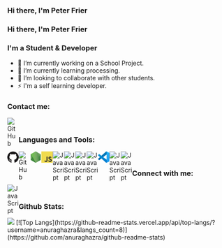 ### Hi there, I'm Peter Frier
### Hi there, I'm Peter Frier

### I'm a Student & Developer

- 🔭 I’m currently working on a School Project.
- 🌱 I’m currently learning processing.
- 👯 I’m looking to collaborate with other students.
- ⚡ I'm a self learning developer.


### Contact me:
[<img align="left" alt="GitHub" width="26px" src="https://cdn.jsdelivr.net/npm/simple-icons@3.13.0/icons/discord.svg" />][discord]

<br />

### Languages and Tools:
[<img align="left" alt="GitHub" width="26px" src="https://raw.githubusercontent.com/github/explore/78df643247d429f6cc873026c0622819ad797942/topics/github/github.png" />][github]
[<img align="left" alt="GitHub" width="26px" src="https://cdn.jsdelivr.net/npm/simple-icons@3.13.0/icons/mongodb.svg" />][mongo]
[<img align="left" alt="Node.js" width="26px" src="https://raw.githubusercontent.com/github/explore/80688e429a7d4ef2fca1e82350fe8e3517d3494d/topics/nodejs/nodejs.png" />][nodejs]
[<img align="left" alt="JavaScript" width="26px" src="https://raw.githubusercontent.com/github/explore/80688e429a7d4ef2fca1e82350fe8e3517d3494d/topics/javascript/javascript.png" />][javascript]
[<img align="left" alt="JavaScript" width="26px" src="https://cdn.jsdelivr.net/npm/simple-icons@3.13.0/icons/r.svg" />][r]
[<img align="left" alt="JavaScript" width="26px" src="https://cdn.jsdelivr.net/npm/simple-icons@3.13.0/icons/java.svg" />][java]
[<img align="left" alt="JavaScript" width="26px" src="https://cdn.jsdelivr.net/npm/simple-icons@3.13.0/icons/csharp.svg" />][c#]
[<img align="left" alt="JavaScript" width="26px" src="https://cdn.jsdelivr.net/npm/simple-icons@3.13.0/icons/firebase.svg" />][firebase]
[<img align="left" alt="Visual Studio Code" width="26px" src="https://raw.githubusercontent.com/github/explore/80688e429a7d4ef2fca1e82350fe8e3517d3494d/topics/visual-studio-code/visual-studio-code.png" />][vscode]
[<img align="left" alt="JavaScript" width="26px" src="https://cdn.jsdelivr.net/npm/simple-icons@3.13.0/icons/intellijidea.svg" />][intellij]
[<img align="left" alt="JavaScript" width="26px" src="https://cdn.jsdelivr.net/npm/simple-icons@3.13.0/icons/eclipseide.svg" />][eclipse]

<br />

### Connect with me:
[<img align="left" alt="JavaScript" width="26px" src="https://cdn.jsdelivr.net/npm/simple-icons@3.13.0/icons/steam.svg" />][steam]

<br />

### Github Stats:
<img src="https://github-readme-stats.vercel.app/api?username=Sh1tters&&show_icons=true&title_color=ffffff&icon_color=bb2acf&text_color=daf7dc&bg_color=151515" />
[![Top Langs](https://github-readme-stats.vercel.app/api/top-langs/?username=anuraghazra&langs_count=8)](https://github.com/anuraghazra/github-readme-stats)

<br />
<br />

[github]: https://github.com/Sh1tters
[mongo]: https://www.mongodb.com/cloud/atlas/lp/try2?utm_content=controlhterms&utm_source=google&utm_campaign=gs_emea_denmark_search_core_brand_atlas_desktop&utm_term=mongodb&utm_medium=cpc_paid_search&utm_ad=e&utm_ad_campaign_id=12212624389&gclid=CjwKCAjwhaaKBhBcEiwA8acsHHz93C3xFLMXRzeIxS7egXJh-lPVqj5V8qg_2KclCBzE2P_qJkg7cRoCL8YQAvD_BwE
[nodejs]: https://nodejs.org/en/
[javascript]: https://www.javascript.com
[r]: https://www.r-project.org
[java]: https://www.java.com/en/
[c#]: https://docs.microsoft.com/en-us/dotnet/csharp/
[firebase]: https://firebase.google.com/?gclid=CjwKCAjwhaaKBhBcEiwA8acsHCXLQ6-i6D3fQMTBaC-YzM3YzClPG15908xB1xp7ED7HoOIy5C_0dxoCF5kQAvD_BwE&gclsrc=aw.ds
[vscode]: https://code.visualstudio.com
[intellij]: https://www.jetbrains.com/idea/
[eclipse]: https://www.eclipse.org

[discord]: https://discord/Sh1tters#9871
[steam]: https://steamcommunity.com/id/mcdocboss/
